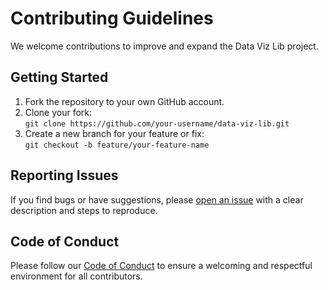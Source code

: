 # Contributing Guidelines

We welcome contributions to improve and expand the Data Viz Lib project.

## Getting Started

1. Fork the repository to your own GitHub account.
2. Clone your fork:  
   `git clone https://github.com/your-username/data-viz-lib.git`
3. Create a new branch for your feature or fix:  
   `git checkout -b feature/your-feature-name`

## Reporting Issues

If you find bugs or have suggestions, please [open an issue](https://github.com/your-username/data-viz-lib/issues) with a clear description and steps to reproduce.

## Code of Conduct

Please follow our [Code of Conduct](CODE_OF_CONDUCT.md) to ensure a welcoming and respectful environment for all contributors.



